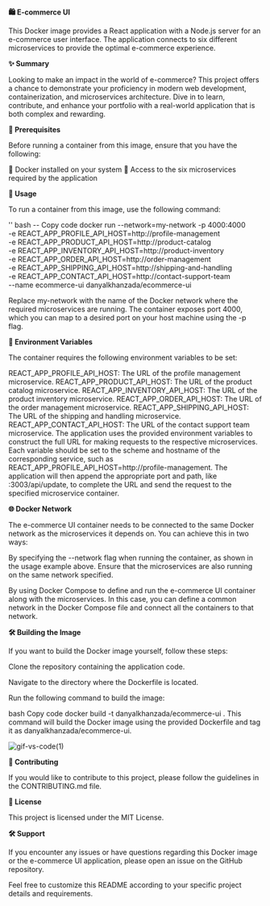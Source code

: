 **🛍️ E-commerce UI**

This Docker image provides a React application with a Node.js server for an e-commerce user interface. The application connects to six different microservices to provide the optimal e-commerce experience.

**✨ Summary**

Looking to make an impact in the world of e-commerce? This project offers a chance to demonstrate your proficiency in modern web development, containerization, and microservices architecture. Dive in to learn, contribute, and enhance your portfolio with a real-world application that is both complex and rewarding.

**🚀 Prerequisites**

Before running a container from this image, ensure that you have the following:

🐳 Docker installed on your system
🔗 Access to the six microservices required by the application


**🏃 Usage**

To run a container from this image, use the following command:

'' bash -- Copy code
docker run --network=my-network -p 4000:4000 \
-e REACT_APP_PROFILE_API_HOST=http://profile-management \
-e REACT_APP_PRODUCT_API_HOST=http://product-catalog \
-e REACT_APP_INVENTORY_API_HOST=http://product-inventory \
-e REACT_APP_ORDER_API_HOST=http://order-management \
-e REACT_APP_SHIPPING_API_HOST=http://shipping-and-handling \
-e REACT_APP_CONTACT_API_HOST=http://contact-support-team \
--name ecommerce-ui danyalkhanzada/ecommerce-ui

Replace my-network with the name of the Docker network where the required microservices are running. The container exposes port 4000, which you can map to a desired port on your host machine using the -p flag.

**🔧 Environment Variables**

The container requires the following environment variables to be set:

REACT_APP_PROFILE_API_HOST: The URL of the profile management microservice.
REACT_APP_PRODUCT_API_HOST: The URL of the product catalog microservice.
REACT_APP_INVENTORY_API_HOST: The URL of the product inventory microservice.
REACT_APP_ORDER_API_HOST: The URL of the order management microservice.
REACT_APP_SHIPPING_API_HOST: The URL of the shipping and handling microservice.
REACT_APP_CONTACT_API_HOST: The URL of the contact support team microservice.
The application uses the provided environment variables to construct the full URL for making requests to the respective microservices. Each variable should be set to the scheme and hostname of the corresponding service, such as REACT_APP_PROFILE_API_HOST=http://profile-management. The application will then append the appropriate port and path, like :3003/api/update, to complete the URL and send the request to the specified microservice container.

**🌐 Docker Network**

The e-commerce UI container needs to be connected to the same Docker network as the microservices it depends on. You can achieve this in two ways:

By specifying the --network flag when running the container, as shown in the usage example above. Ensure that the microservices are also running on the same network specified.

By using Docker Compose to define and run the e-commerce UI container along with the microservices. In this case, you can define a common network in the Docker Compose file and connect all the containers to that network.

**🛠️ Building the Image**

If you want to build the Docker image yourself, follow these steps:

Clone the repository containing the application code.

Navigate to the directory where the Dockerfile is located.

Run the following command to build the image:

bash
Copy code
docker build -t danyalkhanzada/ecommerce-ui .
This command will build the Docker image using the provided Dockerfile and tag it as danyalkhanzada/ecommerce-ui.

![gif-vs-code(1)](https://github.com/DanyalKhanzada/ecommerce-docker-project/assets/78877585/9d0c3e2e-0888-4623-855f-c0e7917295fa)


**🤝 Contributing**

If you would like to contribute to this project, please follow the guidelines in the CONTRIBUTING.md file.

**📄 License**

This project is licensed under the MIT License.

**🛠️ Support**

If you encounter any issues or have questions regarding this Docker image or the e-commerce UI application, please open an issue on the GitHub repository.

Feel free to customize this README according to your specific project details and requirements.
